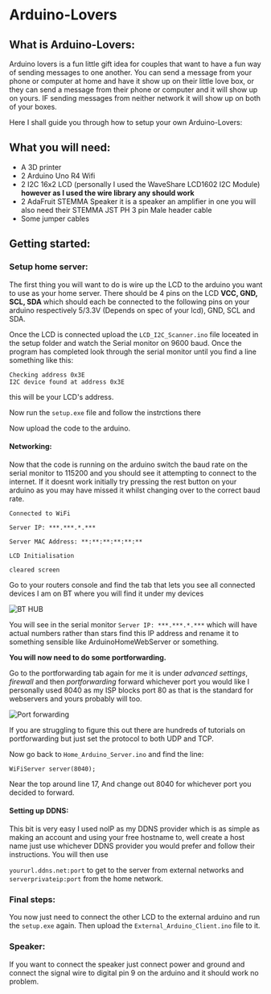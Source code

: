 # Arduino-Lovers
## What is Arduino-Lovers:
Arduino lovers is a fun little gift idea for couples that want to have a fun way of sending messages to one another. You can send a message from your phone or computer at home and have it show up on their little love box, or they can send a message from their phone or computer and it will show up on yours. IF sending messages from neither network it will show up on both of your boxes.


Here I shall guide you through how to setup your own Arduino-Lovers:
## What you will need:
 - A 3D printer
 - 2 Arduino Uno R4 Wifi
 - 2 I2C 16x2 LCD (personally I used the WaveShare LCD1602 I2C Module) **however as I used the wire library any should work**
 - 2 AdaFruit STEMMA Speaker it is a speaker an amplifier in one you will also need their STEMMA JST PH 3 pin Male header cable
 - Some jumper cables

## Getting started:

### Setup home server:
The first thing you will want to do is wire up the LCD to the arduino you want to use as your home server. There should be 4 pins on the LCD **VCC, GND, SCL, SDA** which should each be connected to the following pins on your arduino respectively 5/3.3V (Depends on spec of your lcd), GND, SCL and SDA.

Once the LCD is connected upload the `LCD_I2C_Scanner.ino` file loceated in the setup folder and watch the Serial monitor on 9600 baud. Once the program has completed look through the serial monitor until you find a line something like this:

```
Checking address 0x3E
I2C device found at address 0x3E
```
this will be your LCD's address.

Now run the `setup.exe` file and follow the instrctions there 

Now upload the code to the arduino.
#### Networking:
Now that the code is running on the arduino switch the baud rate on the serial monitor to 115200 and you should see it attempting to connect to the internet. If it doesnt work initially try pressing the rest button on your arduino as you may have missed it whilst changing over to the correct baud rate.

```
Connected to WiFi

Server IP: ***.***.*.***

Server MAC Address: **:**:**:**:**:**

LCD Initialisation

cleared screen
```

Go to your routers console and find the tab that lets you see all connected devices I am on BT where you will find it under my devices

![BT HUB](https://github.com/user-attachments/assets/f3c189ba-6c16-4975-a7e3-c77d272bf2ea)


You will see in the serial monitor `Server IP: ***.***.*.***` which will have actual numbers rather than stars find this IP address and rename it to something sensible like ArduinoHomeWebServer or something.

**You will now need to do some portforwarding.**

Go to the portforwarding tab again for me it is under *advanced settings*, *firewall* and then *portforwarding* forward whichever port you would like I personally used 8040 as my ISP blocks port 80 as that is the standard for webservers and yours probably will too. 

![Port forwarding](https://github.com/user-attachments/assets/420c7fa9-1091-4caf-a200-9955af61ae9f)

If you are struggling to figure this out there are hundreds of tutorials on portforwarding but just set the protocol to both UDP and TCP.

Now go back to `Home_Arduino_Server.ino` and find the line:

`WiFiServer server(8040);`

Near the top around line 17, And change out 8040 for whichever port you decided to forward.

#### Setting up DDNS:
This bit is very easy I used noIP as my DDNS provider which is as simple as making an account and using your free hostname to, well create a host name just use whichever DDNS provider you would prefer and follow their instructions. You will then use 

`yoururl.ddns.net:port` to get to the server from external networks and `serverprivateip:port` from the home network.

### Final steps:
You now just need to connect the other LCD to the external arduino and run the `setup.exe` again. Then upload the `External_Arduino_Client.ino` file to it. 


### Speaker:
If you want to connect the speaker just connect power and ground and connect the signal wire to digital pin 9 on the arduino and it should work no problem.
